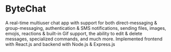 # ByteChat
A real-time multiuser chat app with support for both direct-messaging &amp; group-messaging, authentication &amp; SMS notifications, sending files, images, emojis, reactions &amp; built-in Gif support, the ability to edit &amp; delete messages, specialized commands, and much more. Implemented frontend with React.js and backend with Node.js &amp; Express.js

